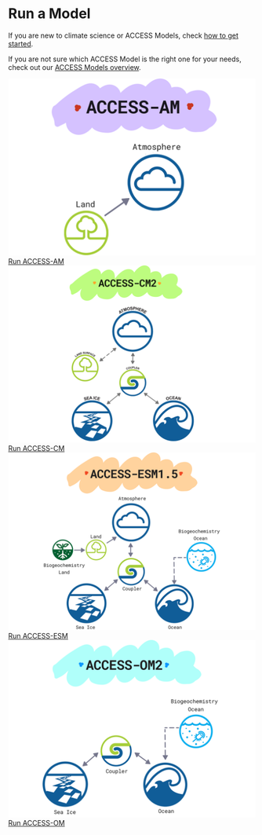 # Run a Model
If you are new to climate science or ACCESS Models, check [how to get started](../../get_started).

If you are not sure which ACCESS Model is the right one for your needs, check out our
[ACCESS Models overview](../).

<div class="card-container">
    <a href="run-access-am" class="vertical-card aspect-ratio1to1">
        <div class="vertical-card-image-container">
            <img class="img-cover white-background" src="../../assets/model-config-logos/access-am-config.png" alt="ACCESS-AM">
        </div>
        <div class="vertical-card-text-container   bold">   
            Run ACCESS-AM
        </div>
    </a>
    <a href="run-access-cm" class="vertical-card aspect-ratio1to1">
        <div class="vertical-card-image-container">
            <img class="img-cover white-background" src="../../assets/model-config-logos/access-cm2-config.png" alt="ACCESS-CM">
        </div>
        <div class="vertical-card-text-container   bold">   
            Run ACCESS-CM
        </div>
    </a>
    <a href="run-access-esm" class="vertical-card aspect-ratio1to1">
        <div class="vertical-card-image-container">
            <img class="img-cover white-background" src="../../assets/model-config-logos/access-esm-config.png" alt="ACCESS-ESM">
        </div>
        <div class="vertical-card-text-container   bold">   
            Run ACCESS-ESM
        </div>
    </a>
    <a href="run-access-om" class="vertical-card aspect-ratio1to1">
        <div class="vertical-card-image-container">
            <img class="img-cover white-background" src="../../assets/model-config-logos/access-om2-config.png" alt="ACCESS-OM">
        </div>
        <div class="vertical-card-text-container   bold">   
            Run ACCESS-OM
        </div>
    </a>
</div>